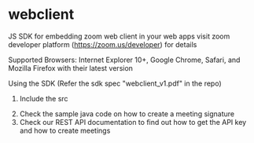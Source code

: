# webclient
JS SDK for embedding zoom web client in your web apps 
visit zoom developer platform (https://zoom.us/developer) for details 

Supported Browsers:  Internet Explorer 10+, Google Chrome, Safari, and Mozilla Firefox with their latest version

Using the SDK  (Refer the sdk spec "webclient_v1.pdf" in the repo) 

  1. Include the src 
  <script src=” https://d24cgw3uvb9a9h.cloudfront.net/static/90077/js/api/zoommtg.js”></script>
  
  2. Check the sample java code on how to create a meeting signature 
  3. Check our REST API documentation to find out how to get the API key and how to create meetings
 
